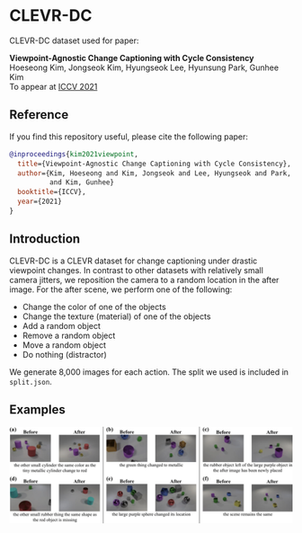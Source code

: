 # CLEVR-DC

CLEVR-DC dataset used for paper:

**Viewpoint-Agnostic Change Captioning with Cycle Consistency** <br />
Hoeseong Kim, Jongseok Kim, Hyungseok Lee, Hyunsung Park, Gunhee Kim <br />
To appear at [ICCV 2021](http://iccv2021.thecvf.com/)

## Reference

If you find this repository useful, please cite the following paper:
```bibtex
@inproceedings{kim2021viewpoint,
  title={Viewpoint-Agnostic Change Captioning with Cycle Consistency},
  author={Kim, Hoeseong and Kim, Jongseok and Lee, Hyungseok and Park, Hyunsung
          and Kim, Gunhee}
  booktitle={ICCV},
  year={2021}
}
```

## Introduction

CLEVR-DC is a CLEVR dataset for change captioning under drastic viewpoint
changes. In contrast to other datasets with relatively small camera jitters, we
reposition the camera to a random location in the after image. For the after
scene, we perform one of the following:
- Change the color of one of the objects
- Change the texture (material) of one of the objects
- Add a random object
- Remove a random object
- Move a random object
- Do nothing (distractor)

We generate 8,000 images for each action. The split we used is included in
`split.json`.

## Examples

<div align="center">
  <img src="assets/examples.png" />
</div>
